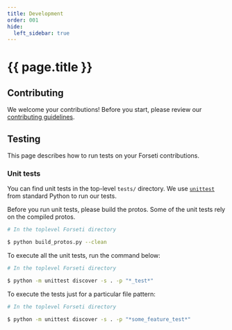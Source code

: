 ```yaml
---
title: Development
order: 001
hide:
  left_sidebar: true
---
```

# {{ page.title }}

## Contributing

We welcome your contributions! Before you start, please review our
[contributing guidelines](https://github.com/GoogleCloudPlatform/forseti-security/blob/master/.github/CONTRIBUTING.md).

## Testing

This page describes how to run tests on your Forseti contributions.

### Unit tests

You can find unit tests in the top-level `tests/` directory. We use [`unittest`](https://docs.python.org/2/library/unittest.html)
from standard Python to run our tests.

Before you run unit tests, please build the protos. Some of the unit tests
rely on the compiled protos.

  ```bash
  # In the toplevel Forseti directory
  
  $ python build_protos.py --clean
  ```

To execute all the unit tests, run the command below:

  ```bash
  # In the toplevel Forseti directory
  
  $ python -m unittest discover -s . -p "*_test*"
  ```

To execute the tests just for a particular file pattern:

  ```bash
  # In the toplevel Forseti directory
  
  $ python -m unittest discover -s . -p "*some_feature_test*"
  ```
